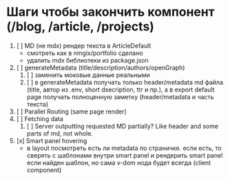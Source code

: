 # Шаги чтобы закончить компонент (/blog, /article, /projects)

1. [ ] MD (не mdx) рендер текста в ArticleDefault
   - смотреть как в nmgix/portfolio сделано
   - удалить mdx библиотеки из package.json
2. [ ] generateMetadata (title/description/authors/openGraph)
   1. [ ] заменить моковые данные реальными
   2. [ ] в generateMetadata получать только header/metadata md файла (title, автор из .env, short dsecription, ttr и пр.), а в export default page получать полноценную заметку (header/metadata и часть текста)
3. [ ] Parallel Routing (same page render)
4. [ ] Fetching data
   1. [ ] Server outputting requested MD partially? Like header and some parts of md, not whole.
5. [x] Smart panel hovering
   - в layout посмотреть есть ли metadata по страничке.
     если есть, то сверять с шаблонами внутри smart panel и рендерить smart panel если найден шаблон, но сама v-dom нода будет всегда (client component)
